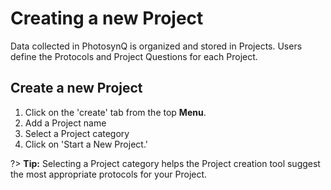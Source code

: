 # Creating a new Project

Data collected in PhotosynQ is organized and stored in Projects. Users define the Protocols and Project Questions for each Project.

## Create a new Project

1. Click on the 'create' tab from the top **Menu**.
2. Add a Project name
3. Select a Project category
4. Click on 'Start a New Project.'

?> **Tip:** Selecting a Project category helps the Project creation tool suggest the most appropriate protocols for your Project.